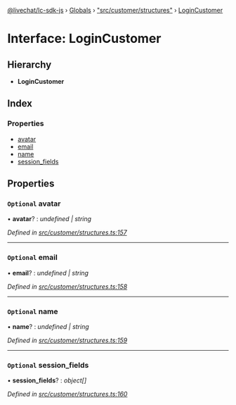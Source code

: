 [@livechat/lc-sdk-js](../README.md) › [Globals](../globals.md) › ["src/customer/structures"](../modules/_src_customer_structures_.md) › [LoginCustomer](_src_customer_structures_.logincustomer.md)

# Interface: LoginCustomer

## Hierarchy

* **LoginCustomer**

## Index

### Properties

* [avatar](_src_customer_structures_.logincustomer.md#optional-avatar)
* [email](_src_customer_structures_.logincustomer.md#optional-email)
* [name](_src_customer_structures_.logincustomer.md#optional-name)
* [session_fields](_src_customer_structures_.logincustomer.md#optional-session_fields)

## Properties

### `Optional` avatar

• **avatar**? : *undefined | string*

*Defined in [src/customer/structures.ts:157](https://github.com/livechat/lc-sdk-js/blob/ce4846a/src/customer/structures.ts#L157)*

___

### `Optional` email

• **email**? : *undefined | string*

*Defined in [src/customer/structures.ts:158](https://github.com/livechat/lc-sdk-js/blob/ce4846a/src/customer/structures.ts#L158)*

___

### `Optional` name

• **name**? : *undefined | string*

*Defined in [src/customer/structures.ts:159](https://github.com/livechat/lc-sdk-js/blob/ce4846a/src/customer/structures.ts#L159)*

___

### `Optional` session_fields

• **session_fields**? : *object[]*

*Defined in [src/customer/structures.ts:160](https://github.com/livechat/lc-sdk-js/blob/ce4846a/src/customer/structures.ts#L160)*
